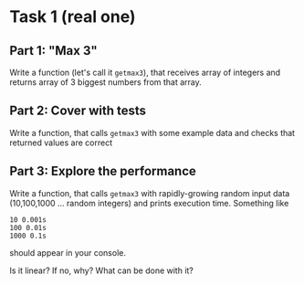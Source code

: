 # Task 1 (real one)

## Part 1: "Max 3" 

Write a function (let's call it `getmax3`), that receives array of integers and returns array of 3 biggest numbers from that array.

## Part 2: Cover with tests

Write a function, that calls `getmax3` with some example data and checks that returned values are correct

## Part 3: Explore the performance

Write a function, that calls `getmax3` with rapidly-growing random input data (10,100,1000 ... random integers) and prints execution time. 
Something like 

```
10 0.001s
100 0.01s
1000 0.1s
```

should appear in your console.

Is it linear? If no, why? What can be done with it?
